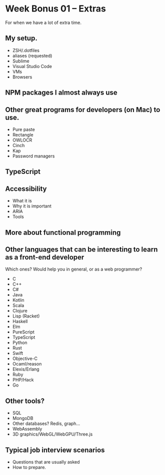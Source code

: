 # Week Bonus 01 – Extras

For when we have a lot of extra time.

## My setup.

* ZSH/.dotfiles
* aliases (requested)
* Sublime
* Visual Studio Code
* VMs
* Browsers

## NPM packages I almost always use

## Other great programs for developers (on Mac) to use.

* Pure paste
* Rectangle
* OWLOCR
* Cinch
* Kap
* Password managers

## TypeScript

## Accessibility

* What it is
* Why it is important
* ARIA
* Tools

## More about functional programming

## Other languages that can be interesting to learn as a front-end developer

Which ones? Would help you in general, or as a web programmer?

* C
* C++
* C#
* Java
* Kotlin
* Scala
* Clojure
* Lisp (Racket)
* Haskell
* Elm
* PureScript
* TypeScript
* Python
* Rust
* Swift
* Objective-C
* Ocaml/reason
* Elexis/Erlang
* Ruby
* PHP/Hack
* Go

## Other tools?
* SQL
* MongoDB
* Other databases? Redis, graph...
* WebAssembly
* 3D graphics/WebGL/WebGPU/Three.js

## Typical job interview scenarios

* Questions that are usually asked
* How to prepare.
